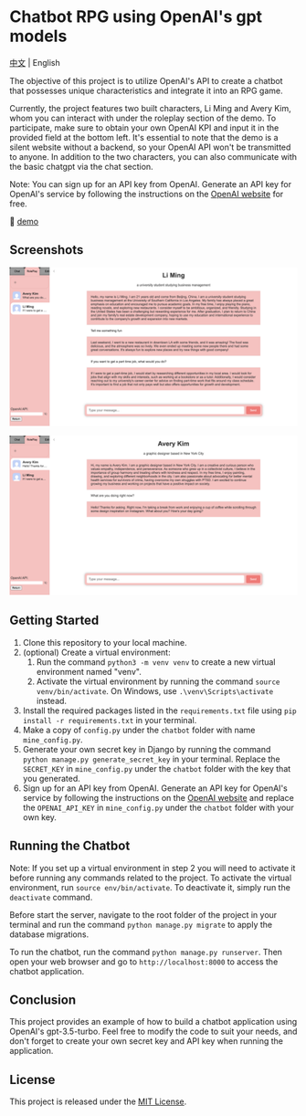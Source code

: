 # Chatbot RPG using OpenAI's gpt models

[中文](https://github.com/lilycyf/chatgpt-rpg/blob/master/README_zh.md) | English

The objective of this project is to utilize OpenAI's API to create a chatbot that possesses unique characteristics and integrate it into an RPG game.

Currently, the project features two built characters, Li Ming and Avery Kim, whom you can interact with under the roleplay section of the demo. To participate, make sure to obtain your own OpenAI KPI and input it in the provided field at the bottom left. It's essential to note that the demo is a silent website without a backend, so your OpenAI API won't be transmitted to anyone. In addition to the two characters, you can also communicate with the basic chatgpt via the chat section.

Note: You can sign up for an API key from OpenAI. Generate an API key for OpenAI's service by following the instructions on the [OpenAI website](https://platform.openai.com/account/api-keys) for free.

🔗 [demo](https://lilycyf.github.io/chatgpt-rpg/chatchatchat/demo.html)

## Screenshots

![1681293419502](image/README/1681293419502.png)

![1681293455715](image/README/1681293455715.png)

## Getting Started

1. Clone this repository to your local machine.
2. (optional) Create a virtual environment:
   1. Run the command `python3 -m venv venv` to create a new virtual environment named "venv".
   2. Activate the virtual environment by running the command `source venv/bin/activate`. On Windows, use `.\venv\Scripts\activate` instead.
3. Install the required packages listed in the `requirements.txt` file using `pip install -r requirements.txt` in your terminal.
4. Make a copy of  `config.py` under the `chatbot` folder with name `mine_config.py`.
5. Generate your own secret key in Django by running the command `python manage.py generate_secret_key` in your terminal. Replace the `SECRET_KEY` in `mine_config.py` under the `chatbot` folder with the key that you generated.
6. Sign up for an API key from OpenAI. Generate an API key for OpenAI's service by following the instructions on the [OpenAI website](https://platform.openai.com/account/api-keys) and replace the `OPENAI_API_KEY` in `mine_config.py` under the `chatbot` folder with your own key.

## Running the Chatbot

Note: If you set up a virtual environment in step 2 you will need to activate it before running any commands related to the project. To activate the virtual environment, run `source env/bin/activate`. To deactivate it, simply run the `deactivate` command.

Before start the server, navigate to the root folder of the project in your terminal and run the command `python manage.py migrate` to apply the database migrations.

To run the chatbot, run the command `python manage.py runserver`. Then open your web browser and go to `http://localhost:8000` to access the chatbot application.

## Conclusion

This project provides an example of how to build a chatbot application using OpenAI's gpt-3.5-turbo. Feel free to modify the code to suit your needs, and don't forget to create your own secret key and API key when running the application.

## License

This project is released under the [MIT License](./LICENSE).
